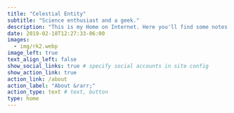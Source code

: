 ```yaml
---
title: "Celestial Entity"
subtitle: "Science enthusiast and a geek."
description: "This is my Home on Internet. Here you'll find some notes related to Science and my Interests."
date: 2019-02-18T12:27:33-06:00
images:
  - img/rk2.webp
image_left: true
text_align_left: false
show_social_links: true # specify social accounts in site config
show_action_link: true
action_link: /about
action_label: "About &rarr;"
action_type: text # text, button
type: home
---
```


